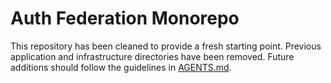 # Auth Federation Monorepo

This repository has been cleaned to provide a fresh starting point. Previous
application and infrastructure directories have been removed. Future additions
should follow the guidelines in [AGENTS.md](AGENTS.md).
